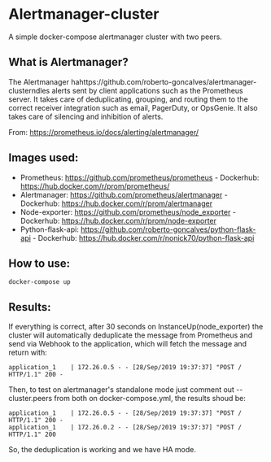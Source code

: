 # Alertmanager-cluster
A simple docker-compose alertmanager cluster with two peers.

## What is Alertmanager?

The Alertmanager hahttps://github.com/roberto-goncalves/alertmanager-clusterndles alerts sent by client applications such as the Prometheus server. It takes care of deduplicating, grouping, and routing them to the correct receiver integration such as email, PagerDuty, or OpsGenie. It also takes care of silencing and inhibition of alerts.

From: https://prometheus.io/docs/alerting/alertmanager/

## Images used:

* Prometheus: https://github.com/prometheus/prometheus - Dockerhub: https://hub.docker.com/r/prom/prometheus/
* Alertmanager: https://github.com/prometheus/alertmanager - Dockerhub:
https://hub.docker.com/r/prom/alertmanager
* Node-exporter: https://github.com/prometheus/node_exporter - Dockerhub:
https://hub.docker.com/r/prom/node-exporter
* Python-flask-api: https://github.com/roberto-goncalves/python-flask-api - Dockerhub:
https://hub.docker.com/r/nonick70/python-flask-api

## How to use:

```
docker-compose up
```

## Results:

If everything is correct, after 30 seconds on InstanceUp(node_exporter) the cluster will automatically deduplicate the message from Prometheus and send via Webhook to the application, which will fetch the message and return with:
```
application_1    | 172.26.0.5 - - [28/Sep/2019 19:37:37] "POST / HTTP/1.1" 200 -
```
Then, to test on alertmanager's standalone mode just comment out --cluster.peers from both on docker-compose.yml, the results shoud be:
```
application_1    | 172.26.0.5 - - [28/Sep/2019 19:37:37] "POST / HTTP/1.1" 200 -
application_1    | 172.26.0.2 - - [28/Sep/2019 19:37:37] "POST / HTTP/1.1" 200 
```
So, the deduplication is working and we have HA mode.
